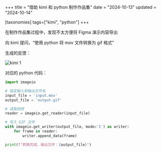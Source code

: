 +++
title = "借助 kimi 和 python 制作作品集"
date = "2024-10-13"
updated = "2024-10-14"

[taxonomies]
tags=["kimi", "python"]
+++


在制作作品集过程中，发现不太方便将 Figma 演示内容导出

向 kimi 提问，“使用 python 将 mov 文件转换为 gif 格式”

生成的反馈：

![kimi 1](xxx.png)


对应的 python 代码：

```python
import imageio

# 指定输入和输出文件名
input_file = 'input.mov'
output_file = 'output.gif'

# 读取视频
reader = imageio.get_reader(input_file)

# 写入 GIF 文件
with imageio.get_writer(output_file, mode='I') as writer:
    for frame in reader:
        writer.append_data(frame)

print(f"转换完成，输出文件：{output_file}")
```
